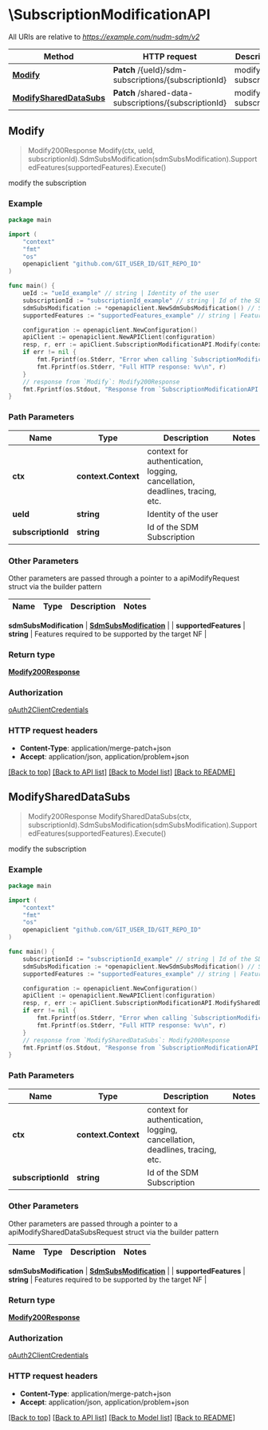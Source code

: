 # \SubscriptionModificationAPI

All URIs are relative to *https://example.com/nudm-sdm/v2*

Method | HTTP request | Description
------------- | ------------- | -------------
[**Modify**](SubscriptionModificationAPI.md#Modify) | **Patch** /{ueId}/sdm-subscriptions/{subscriptionId} | modify the subscription
[**ModifySharedDataSubs**](SubscriptionModificationAPI.md#ModifySharedDataSubs) | **Patch** /shared-data-subscriptions/{subscriptionId} | modify the subscription



## Modify

> Modify200Response Modify(ctx, ueId, subscriptionId).SdmSubsModification(sdmSubsModification).SupportedFeatures(supportedFeatures).Execute()

modify the subscription

### Example

```go
package main

import (
	"context"
	"fmt"
	"os"
	openapiclient "github.com/GIT_USER_ID/GIT_REPO_ID"
)

func main() {
	ueId := "ueId_example" // string | Identity of the user
	subscriptionId := "subscriptionId_example" // string | Id of the SDM Subscription
	sdmSubsModification := *openapiclient.NewSdmSubsModification() // SdmSubsModification | 
	supportedFeatures := "supportedFeatures_example" // string | Features required to be supported by the target NF (optional)

	configuration := openapiclient.NewConfiguration()
	apiClient := openapiclient.NewAPIClient(configuration)
	resp, r, err := apiClient.SubscriptionModificationAPI.Modify(context.Background(), ueId, subscriptionId).SdmSubsModification(sdmSubsModification).SupportedFeatures(supportedFeatures).Execute()
	if err != nil {
		fmt.Fprintf(os.Stderr, "Error when calling `SubscriptionModificationAPI.Modify``: %v\n", err)
		fmt.Fprintf(os.Stderr, "Full HTTP response: %v\n", r)
	}
	// response from `Modify`: Modify200Response
	fmt.Fprintf(os.Stdout, "Response from `SubscriptionModificationAPI.Modify`: %v\n", resp)
}
```

### Path Parameters


Name | Type | Description  | Notes
------------- | ------------- | ------------- | -------------
**ctx** | **context.Context** | context for authentication, logging, cancellation, deadlines, tracing, etc.
**ueId** | **string** | Identity of the user | 
**subscriptionId** | **string** | Id of the SDM Subscription | 

### Other Parameters

Other parameters are passed through a pointer to a apiModifyRequest struct via the builder pattern


Name | Type | Description  | Notes
------------- | ------------- | ------------- | -------------


 **sdmSubsModification** | [**SdmSubsModification**](SdmSubsModification.md) |  | 
 **supportedFeatures** | **string** | Features required to be supported by the target NF | 

### Return type

[**Modify200Response**](Modify200Response.md)

### Authorization

[oAuth2ClientCredentials](../README.md#oAuth2ClientCredentials)

### HTTP request headers

- **Content-Type**: application/merge-patch+json
- **Accept**: application/json, application/problem+json

[[Back to top]](#) [[Back to API list]](../README.md#documentation-for-api-endpoints)
[[Back to Model list]](../README.md#documentation-for-models)
[[Back to README]](../README.md)


## ModifySharedDataSubs

> Modify200Response ModifySharedDataSubs(ctx, subscriptionId).SdmSubsModification(sdmSubsModification).SupportedFeatures(supportedFeatures).Execute()

modify the subscription

### Example

```go
package main

import (
	"context"
	"fmt"
	"os"
	openapiclient "github.com/GIT_USER_ID/GIT_REPO_ID"
)

func main() {
	subscriptionId := "subscriptionId_example" // string | Id of the SDM Subscription
	sdmSubsModification := *openapiclient.NewSdmSubsModification() // SdmSubsModification | 
	supportedFeatures := "supportedFeatures_example" // string | Features required to be supported by the target NF (optional)

	configuration := openapiclient.NewConfiguration()
	apiClient := openapiclient.NewAPIClient(configuration)
	resp, r, err := apiClient.SubscriptionModificationAPI.ModifySharedDataSubs(context.Background(), subscriptionId).SdmSubsModification(sdmSubsModification).SupportedFeatures(supportedFeatures).Execute()
	if err != nil {
		fmt.Fprintf(os.Stderr, "Error when calling `SubscriptionModificationAPI.ModifySharedDataSubs``: %v\n", err)
		fmt.Fprintf(os.Stderr, "Full HTTP response: %v\n", r)
	}
	// response from `ModifySharedDataSubs`: Modify200Response
	fmt.Fprintf(os.Stdout, "Response from `SubscriptionModificationAPI.ModifySharedDataSubs`: %v\n", resp)
}
```

### Path Parameters


Name | Type | Description  | Notes
------------- | ------------- | ------------- | -------------
**ctx** | **context.Context** | context for authentication, logging, cancellation, deadlines, tracing, etc.
**subscriptionId** | **string** | Id of the SDM Subscription | 

### Other Parameters

Other parameters are passed through a pointer to a apiModifySharedDataSubsRequest struct via the builder pattern


Name | Type | Description  | Notes
------------- | ------------- | ------------- | -------------

 **sdmSubsModification** | [**SdmSubsModification**](SdmSubsModification.md) |  | 
 **supportedFeatures** | **string** | Features required to be supported by the target NF | 

### Return type

[**Modify200Response**](Modify200Response.md)

### Authorization

[oAuth2ClientCredentials](../README.md#oAuth2ClientCredentials)

### HTTP request headers

- **Content-Type**: application/merge-patch+json
- **Accept**: application/json, application/problem+json

[[Back to top]](#) [[Back to API list]](../README.md#documentation-for-api-endpoints)
[[Back to Model list]](../README.md#documentation-for-models)
[[Back to README]](../README.md)

